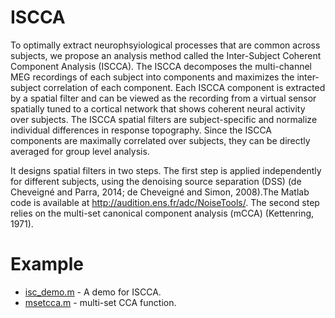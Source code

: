 # ISCCA
To optimally extract neurophsyiological processes that are common across subjects, we propose an analysis method called the Inter-Subject 
Coherent Component Analysis (ISCCA). The ISCCA decomposes the multi-channel MEG recordings of each subject into components and maximizes 
the inter-subject correlation of each component. Each ISCCA component is extracted by a spatial filter and can be viewed as the recording 
from a virtual sensor spatially tuned to a cortical network that shows coherent neural activity over subjects. The ISCCA spatial filters 
are subject-specific and normalize individual differences in response topography. Since the ISCCA components are maximally correlated over
subjects, they can be directly averaged for group level analysis. 

It designs spatial filters in two steps. The first step is applied independently for different subjects, using the denoising source separation (DSS) (de Cheveigné and Parra, 2014; de Cheveigné and Simon, 2008).The Matlab code is available at http://audition.ens.fr/adc/NoiseTools/. The second step relies on the multi-set canonical component analysis (mCCA) (Kettenring, 1971).

# Example
- [isc_demo.m](https://github.com/zjuzw/iscca/blob/master/isc_demo.m) - A demo for ISCCA.
- [msetcca.m](https://github.com/zjuzw/iscca/blob/master/msetcca.m) - multi-set CCA function.
